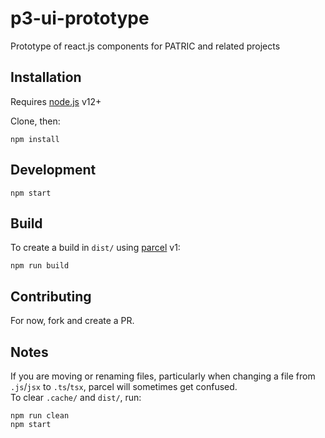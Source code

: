 # p3-ui-prototype

Prototype of react.js components for PATRIC and related projects


## Installation

Requires [node.js](https://nodejs.org) v12+

Clone, then:

```
npm install
```

## Development

```
npm start
```

## Build

To create a build in `dist/` using [parcel](https://parceljs.org/) v1:

```
npm run build
```

## Contributing

For now, fork and create a PR.


## Notes
If you are moving or renaming files, particularly when changing a file from `.js`/`jsx` to `.ts`/`tsx`, parcel will sometimes get confused.  
To clear `.cache/` and `dist/`, run:

```
npm run clean
npm start
```



